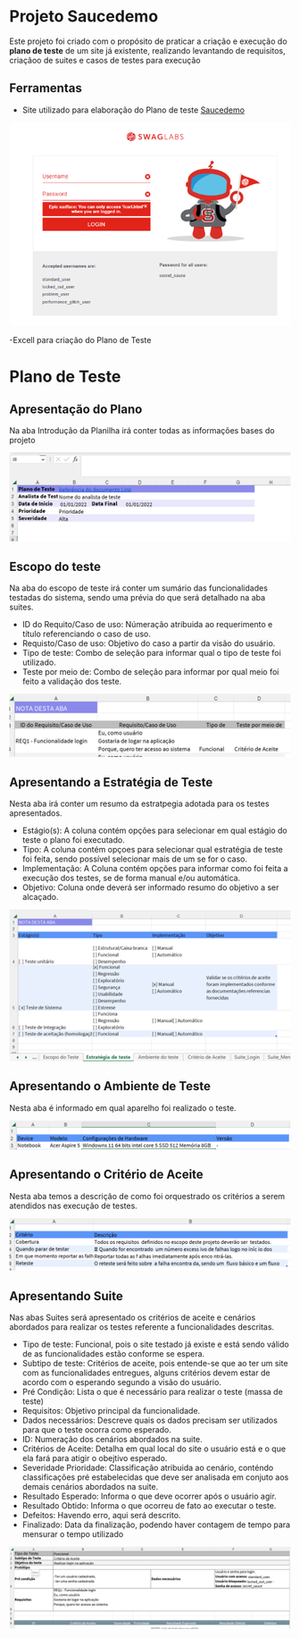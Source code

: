 # Projeto Saucedemo

Este projeto foi criado com o propósito de praticar a criação e execução do **plano de teste** de um site já existente, realizando levantando de requisitos, criaçãoo de suites e casos de testes para execução

## Ferramentas


- Site utilizado para elaboração do Plano de teste [Saucedemo](https://www.saucedemo.com/)

![Home Site Saucedemo](../img/Site_saucedemo.png)

-Excell para criação do Plano de Teste

# Plano de Teste

## Apresentação do Plano

Na aba Introdução da Planilha irá conter todas as informações bases do projeto

![Plano de teste](img/dados_plano.png)

## Escopo do teste

Na aba do escopo de teste irá conter um sumário das funcionalidades testadas do sistema, sendo uma prévia do que será detalhado na aba suites.

- ID do Requito/Caso de uso: Númeração atribuida ao requerimento e título referenciando o caso de uso.
- Requisto/Caso de uso: Objetivo do caso a partir da visão do usuário.
- Tipo de teste: Combo de seleção para informar qual o tipo de teste foi utilizado.
- Teste por meio de: Combo de seleção para informar por qual meio foi feito a validação dos teste.

![Escopo de teste](img/escopo_teste.png)


## Apresentando a Estratégia de Teste

Nesta aba irá conter um resumo da estratpegia adotada para os testes apresentados.

- Estágio(s): A coluna contém opções para selecionar em qual estágio do teste o plano foi executado.
- Tipo: A coluna contém opçoes para selecionar qual estratégia de teste foi feita, sendo possível selecionar mais de um se for o caso.
- Implementação: A Coluna contém opções para informar como foi feita a execução dos testes, se de forma manual e/ou automática.
- Objetivo: Coluna onde deverá ser informado resumo do objetivo a ser alcaçado.

![Estratégia de teste](img/estrategia_teste.png)

## Apresentando o Ambiente de Teste

Nesta aba é informado em qual aparelho foi realizado o teste.

![Ambiente de teste](img\ambiente_teste.png)

## Apresentando o Critério de Aceite

Nesta aba temos a descrição de como foi orquestrado os critérios a serem atendidos nas execução de testes.

![Critérios de Aceite](img\criterios_aceite.png)

## Apresentando Suite

Nas abas Suites será apresentado os critérios de aceite e cenários abordados para realizar os testes referente a funcionalidades descritas.

- Tipo de teste: Funcional, pois o site testado já existe e está sendo válido de as funcionalidades estão conforme se espera.
- Subtipo de teste: Critérios de aceite, pois entende-se que ao ter um site com as funcionalidades entregues, alguns critérios devem estar de acordo com o esperando segundo a visão do usuário.
- Pré Condição: Lista o que é necessário para realizar o teste (massa de teste)
- Requisitos: Objetivo principal da funcionalidade.
- Dados necessários: Descreve quais os dados precisam ser utilizados para que o teste ocorra como esperado.
- ID: Numeração dos cenários abordados na suite.
- Critérios de Aceite: Detalha em qual local do site o usuário está e o que ela fará para atigir o obejtivo esperado.
- Severidade Prioridade: Classificação atribuida ao cenário, conténdo classificações pré estabelecidas que deve ser analisada em conjuto aos demais cenários abordados na suite.
- Resultado Esperado: Informa o que deve ocorrer após o usuário agir.
- Resultado Obtido: Informa o que ocorreu de fato ao executar o teste.
- Defeitos: Havendo erro, aqui será descrito.
- Finalizado: Data da finalização, podendo haver contagem de tempo para mensurar o tempo utilizado

![Aba Suite](img\suite_login.png)
